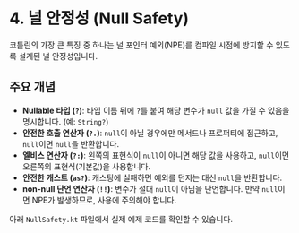 # 4. 널 안정성 (Null Safety)

코틀린의 가장 큰 특징 중 하나는 널 포인터 예외(NPE)를 컴파일 시점에 방지할 수 있도록 설계된 널 안정성입니다.

## 주요 개념

- **Nullable 타입 (`?`)**: 타입 이름 뒤에 `?`를 붙여 해당 변수가 `null` 값을 가질 수 있음을 명시합니다. (예: `String?`)
- **안전한 호출 연산자 (`?.`)**: `null`이 아닐 경우에만 메서드나 프로퍼티에 접근하고, `null`이면 `null`을 반환합니다.
- **엘비스 연산자 (`?:`)**: 왼쪽의 표현식이 `null`이 아니면 해당 값을 사용하고, `null`이면 오른쪽의 표현식(기본값)을 사용합니다.
- **안전한 캐스트 (`as?`)**: 캐스팅에 실패하면 예외를 던지는 대신 `null`을 반환합니다.
- **non-null 단언 연산자 (`!!`)**: 변수가 절대 `null`이 아님을 단언합니다. 만약 `null`이면 NPE가 발생하므로, 사용에 주의해야 합니다.

아래 `NullSafety.kt` 파일에서 실제 예제 코드를 확인할 수 있습니다.
